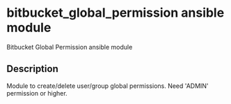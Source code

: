 # bitbucket_global_permission ansible module
Bitbucket Global Permission ansible module

## Description

Module to create/delete user/group global permissions.
Need 'ADMIN' permission or higher.
